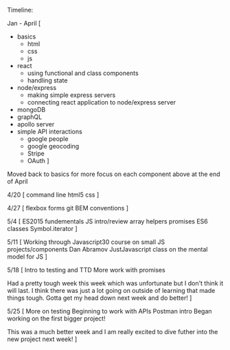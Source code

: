 Timeline:

Jan - April [
  - basics
      - html
      - css
      - js
  - react
      - using functional and class components
      - handling state
  - node/express
      - making simple express servers
      - connecting react application to node/express server
  - mongoDB
  - graphQL
  - apollo server
  - simple API interactions
      - google people
      - google geocoding
      - Stripe
      - OAuth
]

Moved back to basics for more focus on each component above at the end of April

4/20 [
  command line
  html5
  css
]

4/27 [
  flexbox
  forms
  git
  BEM conventions
]

5/4 [
  ES2015 fundementals
  JS intro/review
    array helpers
    promises
    ES6 classes
    Symbol.iterator
]

5/11 [
  Working through Javascript30 course on small JS projects/components
  Dan Abramov JustJavascript class on the mental model for JS
]

5/18 [
  Intro to testing and TTD
  More work with promises
  
  Had a pretty tough week this week which was unfortunate but I don't think it will last. I think there was just a lot going on outside of learning that made things tough. Gotta get my head down next week and do better!
]

5/25 [
  More on testing
  Beginning to work with APIs
  Postman intro
  Began working on the first bigger project!

  This was a much better week and I am really excited to dive futher into the new project next week!
]